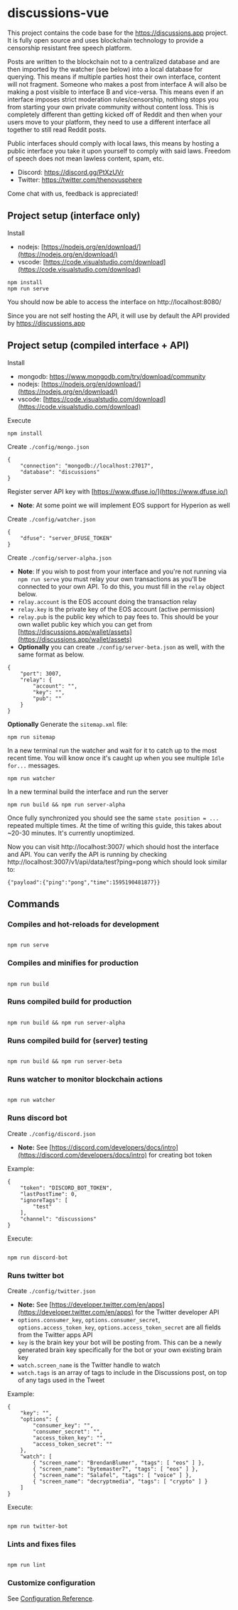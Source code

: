 # discussions-vue

This project contains the code base for the https://discussions.app project. It is fully open source and uses blockchain technology to provide a censorship resistant free speech platform.

Posts are written to the blockchain not to a centralized database and are then imported by the watcher (see below) into a local database for querying. This means if multiple parties host their own interface, content will not fragment. Someone who makes a post from interface A will also be making a post visible to interface B and vice-versa. This means even if an interface imposes strict moderation rules/censorship, nothing stops you from starting your own private community without content loss. This is completely different than getting kicked off of Reddit and then when your users move to your platform, they need to use a different interface all together to still read Reddit posts.

Public interfaces should comply with local laws, this means by hosting a public interface you take it upon yourself to comply with said laws. Freedom of speech does not mean lawless content, spam, etc.

- Discord: https://discord.gg/PtXzUVr
- Twitter: https://twitter.com/thenovusphere

Come chat with us, feedback is appreciated!

## Project setup (interface only)

Install
- nodejs: [https://nodejs.org/en/download/](https://nodejs.org/en/download/)
- vscode: [https://code.visualstudio.com/download](https://code.visualstudio.com/download)

```
npm install
npm run serve
```

You should now be able to access the interface on http://localhost:8080/ 

Since you are not self hosting the API, it will use by default the API provided by https://discussions.app

## Project setup (compiled interface + API)

Install
- mongodb: https://www.mongodb.com/try/download/community
- nodejs: [https://nodejs.org/en/download/](https://nodejs.org/en/download/)
- vscode: [https://code.visualstudio.com/download](https://code.visualstudio.com/download)

Execute
```
npm install
```

Create `./config/mongo.json`
```
{
	"connection": "mongodb://localhost:27017",
	"database": "discussions"
}
```

Register server API key with [https://www.dfuse.io/](https://www.dfuse.io/)
- **Note**: At some point we will implement EOS support for Hyperion as well

Create `./config/watcher.json`
```
{
	"dfuse": "server_DFUSE_TOKEN"
}
```
Create `./config/server-alpha.json`
- **Note**: If you wish to post from your interface and you're not running via `npm run serve` you must relay your own transactions as you'll be connected to your own API. To do this, you must fill in the `relay` object below.
- `relay.account` is the EOS account doing the transaction relay
- `relay.key` is the private key of the EOS account (active permission)
- `relay.pub` is the public key which to pay fees to. This should be your own wallet public key which you can get from [https://discussions.app/wallet/assets](https://discussions.app/wallet/assets)
- **Optionally** you can create `./config/server-beta.json` as well, with the same format as below.
```
{
    "port": 3007,
    "relay": {
        "account": "",
        "key": "",
        "pub": ""
    }
}
```

**Optionally** Generate the `sitemap.xml` file:
```
npm run sitemap
```
In a new terminal run the watcher and wait for it to catch up to the most recent time. You will know once it's caught up when you see multiple `Idle for...` messages.
```
npm run watcher
```
In a new terminal build the interface and run the server
```
npm run build && npm run server-alpha
```

Once fully synchronized you should see the same `state position = ...` repeated multiple times. At the time of writing this guide, this takes about ~20-30 minutes. It's currently unoptimized.

Now you can visit http://localhost:3007/ which should host the interface and API. You can verify the API is running by checking http://localhost:3007/v1/api/data/test?ping=pong which should look similar to:
```
{"payload":{"ping":"pong","time":1595190481877}}
```

## Commands
  

### Compiles and hot-reloads for development

```

npm run serve

```

  

### Compiles and minifies for production

```

npm run build

```

  

### Runs compiled build for production

```

npm run build && npm run server-alpha

```

  

### Runs compiled build for (server) testing

```

npm run build && npm run server-beta

```

  

### Runs watcher to monitor blockchain actions

```

npm run watcher

```

  

### Runs discord bot

Create `./config/discord.json`
- **Note:** See [https://discord.com/developers/docs/intro](https://discord.com/developers/docs/intro) for creating bot token

Example:
```
{
	"token": "DISCORD_BOT_TOKEN",
	"lastPostTime": 0,
	"ignoreTags": [
		"test"
	],
	"channel": "discussions"
}
```

Execute:
```

npm run discord-bot

```

### Runs twitter bot

Create `./config/twitter.json`
- **Note:** See [https://developer.twitter.com/en/apps](https://developer.twitter.com/en/apps) for the Twitter developer API
- `options.consumer_key`, `options.consumer_secret`, `options.access_token_key`, `options.access_token_secret` are all fields from the Twitter apps API
- `key` is the brain key your bot will be posting from. This can be a newly generated brain key specifically for the bot or your own existing brain key
- `watch.screen_name` is the Twitter handle to watch
- `watch.tags` is an array of tags to include in the Discussions post, on top of any tags used in the Tweet

Example:
```
{
    "key": "",
    "options": {
        "consumer_key": "",
        "consumer_secret": "",
        "access_token_key": "",
        "access_token_secret": ""
    },
    "watch": [
        { "screen_name": "BrendanBlumer", "tags": [ "eos" ] },
        { "screen_name": "bytemaster7", "tags": [ "eos" ] },
        { "screen_name": "Salafel", "tags": [ "voice" ] },
        { "screen_name": "decryptmedia", "tags": [ "crypto" ] }
    ]
}
```


Execute:
```

npm run twitter-bot

```


### Lints and fixes files

```

npm run lint

```

  

### Customize configuration

See [Configuration Reference](https://cli.vuejs.org/config/).